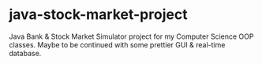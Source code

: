 # java-stock-market-project
Java Bank &amp; Stock Market Simulator project for my Computer Science OOP classes. Maybe to be continued with some prettier GUI &amp; real-time database.
